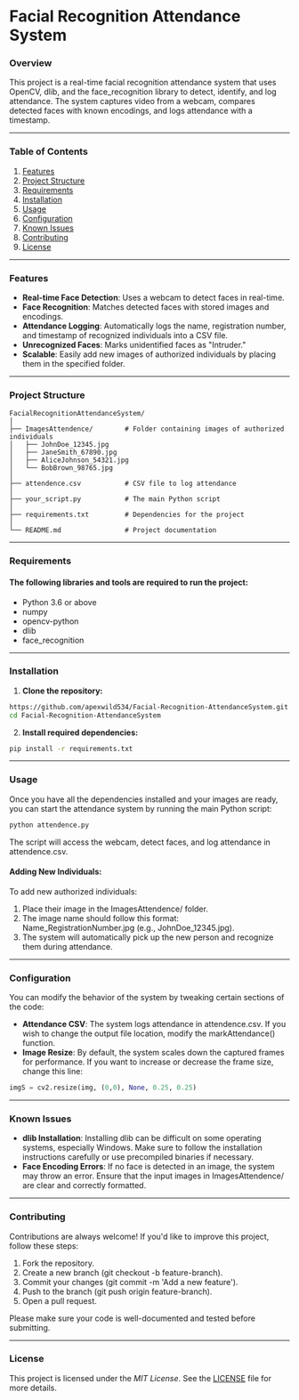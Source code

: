 # Facial Recognition Attendance System

### Overview

This project is a real-time facial recognition attendance system that uses OpenCV, dlib, and the face_recognition library to detect, identify, and log attendance. The system captures video from a webcam, compares detected faces with known encodings, and logs attendance with a timestamp.

---

### Table of Contents

1. [Features](#features)
2. [Project Structure](#project-structure)
3. [Requirements](#requirements)
4. [Installation](#installation)
5. [Usage](#usage)
6. [Configuration](#configuration)
7. [Known Issues](#known-issues)
8. [Contributing](#contributing)
9. [License](#license)

---

### Features

- **Real-time Face Detection**: Uses a webcam to detect faces in real-time.
- **Face Recognition**: Matches detected faces with stored images and encodings.
- **Attendance Logging**: Automatically logs the name, registration number, and timestamp of recognized individuals into a CSV file.
- **Unrecognized Faces**: Marks unidentified faces as "Intruder."
- **Scalable**: Easily add new images of authorized individuals by placing them in the specified folder.

---

### Project Structure

 ```plaintext
 FacialRecognitionAttendanceSystem/
 │
 ├── ImagesAttendence/        # Folder containing images of authorized individuals
 │   ├── JohnDoe_12345.jpg
 │   ├── JaneSmith_67890.jpg
 │   ├── AliceJohnson_54321.jpg
 │   └── BobBrown_98765.jpg
 │
 ├── attendence.csv           # CSV file to log attendance
 │
 ├── your_script.py           # The main Python script
 │
 ├── requirements.txt         # Dependencies for the project
 │
 └── README.md                # Project documentation
```
---
### Requirements
#### The following libraries and tools are required to run the project:
- Python 3.6 or above
- numpy
- opencv-python
- dlib
- face_recognition

---

### Installation
1. **Clone the repository:**
 ``` bash
 https://github.com/apexwild534/Facial-Recognition-AttendanceSystem.git
 cd Facial-Recognition-AttendanceSystem
 ```
2. **Install required dependencies:**
 ``` bash
pip install -r requirements.txt
 ```
---
### Usage
Once you have all the dependencies installed and your images are ready, you can start the attendance system by running the main Python script:
 ``` bash
python attendence.py
 ```
The script will access the webcam, detect faces, and log attendance in attendence.csv.

#### Adding New Individuals:
To add new authorized individuals:

1. Place their image in the ImagesAttendence/ folder. 
2. The image name should follow this format: Name_RegistrationNumber.jpg (e.g., JohnDoe_12345.jpg).
3. The system will automatically pick up the new person and recognize them during attendance.

---
### Configuration
You can modify the behavior of the system by tweaking certain sections of the code:
- **Attendance CSV**: The system logs attendance in attendence.csv. If you wish to change the output file location, modify the markAttendance() function.
- **Image Resize**: By default, the system scales down the captured frames for performance. If you want to increase or decrease the frame size, change this line:
 ``` python
imgS = cv2.resize(img, (0,0), None, 0.25, 0.25)
 ```
---
### Known Issues
- **dlib Installation**: Installing dlib can be difficult on some operating systems, especially Windows. Make sure to follow the installation instructions carefully or use precompiled binaries if necessary.
- **Face Encoding Errors**: If no face is detected in an image, the system may throw an error. Ensure that the input images in ImagesAttendence/ are clear and correctly formatted.
---
### Contributing
 Contributions are always welcome! If you'd like to improve this project, follow these steps:
1. Fork the repository.
2. Create a new branch (git checkout -b feature-branch).
3. Commit your changes (git commit -m 'Add a new feature').
4. Push to the branch (git push origin feature-branch).
5. Open a pull request. 

Please make sure your code is well-documented and tested before submitting.

---
### License
This project is licensed under the *MIT License*. See the [LICENSE](mit-license) file for more details.

